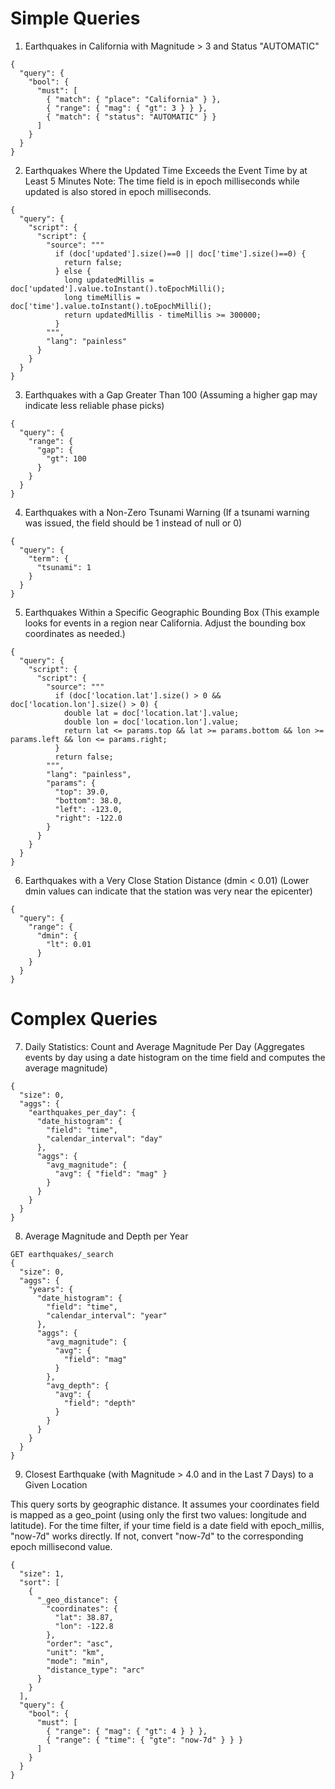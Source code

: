 # Simple Queries
1. Earthquakes in California with Magnitude > 3 and Status "AUTOMATIC"


```
{
  "query": {
    "bool": {
      "must": [
        { "match": { "place": "California" } },
        { "range": { "mag": { "gt": 3 } } },
        { "match": { "status": "AUTOMATIC" } }
      ]
    }
  }
}
```

2. Earthquakes Where the Updated Time Exceeds the Event Time by at Least 5 Minutes
Note: The time field is in epoch milliseconds while updated is also stored in epoch milliseconds.

```
{
  "query": {
    "script": {
      "script": {
        "source": """
          if (doc['updated'].size()==0 || doc['time'].size()==0) {
            return false;
          } else {
            long updatedMillis = doc['updated'].value.toInstant().toEpochMilli();
            long timeMillis = doc['time'].value.toInstant().toEpochMilli();
            return updatedMillis - timeMillis >= 300000;
          }
        """,
        "lang": "painless"
      }
    }
  }
}

```

3. Earthquakes with a Gap Greater Than 100
(Assuming a higher gap may indicate less reliable phase picks)

```
{
  "query": {
    "range": {
      "gap": {
        "gt": 100
      }
    }
  }
}
```

4. Earthquakes with a Non-Zero Tsunami Warning
(If a tsunami warning was issued, the field should be 1 instead of null or 0)

```
{
  "query": {
    "term": {
      "tsunami": 1
    }
  }
}
```

5. Earthquakes Within a Specific Geographic Bounding Box
(This example looks for events in a region near California. Adjust the bounding box coordinates as needed.)

```
{
  "query": {
    "script": {
      "script": {
        "source": """
          if (doc['location.lat'].size() > 0 && doc['location.lon'].size() > 0) {
            double lat = doc['location.lat'].value;
            double lon = doc['location.lon'].value;
            return lat <= params.top && lat >= params.bottom && lon >= params.left && lon <= params.right;
          }
          return false;
        """,
        "lang": "painless",
        "params": {
          "top": 39.0,
          "bottom": 38.0,
          "left": -123.0,
          "right": -122.0
        }
      }
    }
  }
}
```

6. Earthquakes with a Very Close Station Distance (dmin < 0.01)
(Lower dmin values can indicate that the station was very near the epicenter)

```
{
  "query": {
    "range": {
      "dmin": {
        "lt": 0.01
      }
    }
  }
}
```

# Complex Queries

7. Daily Statistics: Count and Average Magnitude Per Day
(Aggregates events by day using a date histogram on the time field and computes the average magnitude)

```
{
  "size": 0,
  "aggs": {
    "earthquakes_per_day": {
      "date_histogram": {
        "field": "time",
        "calendar_interval": "day"
      },
      "aggs": {
        "avg_magnitude": {
          "avg": { "field": "mag" }
        }
      }
    }
  }
}
```

8. Average Magnitude and Depth per Year

```
GET earthquakes/_search
{
  "size": 0,
  "aggs": {
    "years": {
      "date_histogram": {
        "field": "time",
        "calendar_interval": "year"
      },
      "aggs": {
        "avg_magnitude": {
          "avg": {
            "field": "mag"
          }
        },
        "avg_depth": {
          "avg": {
            "field": "depth"
          }
        }
      }
    }
  }
}
```

9. Closest Earthquake (with Magnitude > 4.0 and in the Last 7 Days) to a Given Location

This query sorts by geographic distance. It assumes your coordinates field is mapped as a geo_point (using only the first two values: longitude and latitude).
For the time filter, if your time field is a date field with epoch_millis, "now-7d" works directly. If not, convert "now-7d" to the corresponding epoch millisecond value.

```
{
  "size": 1,
  "sort": [
    {
      "_geo_distance": {
        "coordinates": {
          "lat": 38.87,
          "lon": -122.8
        },
        "order": "asc",
        "unit": "km",
        "mode": "min",
        "distance_type": "arc"
      }
    }
  ],
  "query": {
    "bool": {
      "must": [
        { "range": { "mag": { "gt": 4 } } },
        { "range": { "time": { "gte": "now-7d" } } }
      ]
    }
  }
}
```










